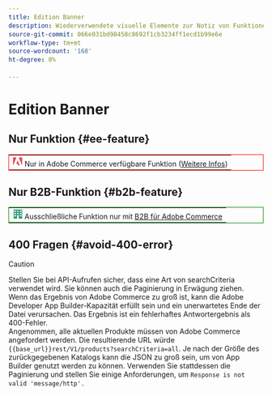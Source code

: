 ```yaml
---
title: Edition Banner
description: Wiederverwendete visuelle Elemente zur Notiz von Funktionen oder Seiten, die auf eine bestimmte Bearbeitung angewendet werden
source-git-commit: 066e031bd98458c8692f1cb3234ff1ecd1b99e6e
workflow-type: tm+mt
source-wordcount: '168'
ht-degree: 0%

---
```


# Edition Banner

## Nur Funktion {#ee-feature}

<table style="border:1px solid red">
<tr><td><img alt="Adobe Commerce-Funktion" src="../assets/adobe-logo.svg" width="20" height="20" /> Nur in Adobe Commerce verfügbare Funktion (<a href="https://experienceleague.adobe.com/docs/commerce-admin/user-guides/home.html#product-editions">Weitere Infos</a>)</td></tr>
</table>

## Nur B2B-Funktion {#b2b-feature}

<table style="border:1px solid green">
<tr><td><img alt="Adobe Commerce-Funktion" src="../assets/b2b.svg" width="20" height="20" /> Ausschließliche Funktion nur mit <a href="https://experienceleague.adobe.com/docs/commerce-admin/b2b/guide-overview.html">B2B für Adobe Commerce</a></td></tr>
</table>

## 400 Fragen {#avoid-400-error}

>[!CAUTION]
>
>Stellen Sie bei API-Aufrufen sicher, dass eine Art von searchCriteria verwendet wird. Sie können auch die Paginierung in Erwägung ziehen. Wenn das Ergebnis von Adobe Commerce zu groß ist, kann die Adobe Developer App Builder-Kapazität erfüllt sein und ein unerwartetes Ende der Datei verursachen. Das Ergebnis ist ein fehlerhaftes Antwortergebnis als 400-Fehler.\
> Angenommen, alle aktuellen Produkte müssen von Adobe Commerce angefordert werden. Die resultierende URL würde `{{base_url}}rest/V1/products?searchCriteria=all`. Je nach der Größe des zurückgegebenen Katalogs kann die JSON zu groß sein, um von App Builder genutzt werden zu können. Verwenden Sie stattdessen die Paginierung und stellen Sie einige Anforderungen, um `Response is not valid 'message/http'.`
